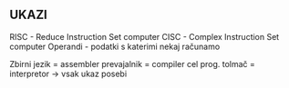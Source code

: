 ## UKAZI
RISC - Reduce Instruction Set computer
CISC - Complex Instruction Set computer
Operandi - podatki s katerimi nekaj računamo

Zbirni jezik = assembler
prevajalnik = compiler cel prog.
tolmač = interpretor  -> vsak ukaz posebi

